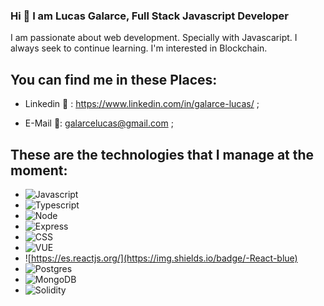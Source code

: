 ### Hi 👋 I am Lucas Galarce, Full Stack Javascript Developer

I am passionate about web development. Specially with Javascaript. I always seek to continue learning. I'm interested in Blockchain.

  ## You can find me in these Places:

- Linkedin 🔗 : https://www.linkedin.com/in/galarce-lucas/ ;
    
- E-Mail 📧: galarcelucas@gmail.com ;
  
## These are the technologies that I manage at the moment: 

  - ![Javascript](https://img.shields.io/badge/-Javascript-yellow)
  - ![Typescript](https://img.shields.io/badge/-Typescript-green)
  - ![Node](https://img.shields.io/badge/-Node-green)
  - ![Express](https://img.shields.io/badge/-Express-blue)
  - ![CSS](https://img.shields.io/badge/-CSS-yellowgreen)
  - ![VUE](https://img.shields.io/badge/-vue-green)
  - ![https://es.reactjs.org/](https://img.shields.io/badge/-React-blue)
  - ![Postgres](https://img.shields.io/badge/-Postgres-green)
  - ![MongoDB](https://img.shields.io/badge/-MongoDB-lightgrey)
  - ![Solidity](https://img.shields.io/badge/-Solidity-red)
